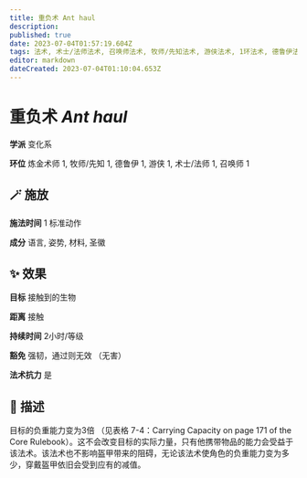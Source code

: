```yaml
---
title: 重负术 Ant haul
description: 
published: true
date: 2023-07-04T01:57:19.604Z
tags: 法术, 术士/法师法术, 召唤师法术, 牧师/先知法术, 游侠法术, 1环法术, 德鲁伊法术, 变化系, 炼金术师法术
editor: markdown
dateCreated: 2023-07-04T01:10:04.653Z
---
```


# **重负术** *Ant haul*

**学派** 变化系 

**环位** 炼金术师 1, 牧师/先知 1, 德鲁伊 1, 游侠 1, 术士/法师 1, 召唤师 1

## 🪄 施放

**施法时间** 1 标准动作

**成分** 语言, 姿势, 材料, 圣徽

## ✨ 效果 

**目标** 接触到的生物 

**距离** 接触  

**持续时间** 2小时/等级 

**豁免** 强韧，通过则无效 （无害）

**法术抗力** 是

## 📖 描述

目标的负重能力变为3倍 （见表格 7-4：Carrying Capacity on page 171 of the Core Rulebook）。这不会改变目标的实际力量，只有他携带物品的能力会受益于该法术。该法术也不影响盔甲带来的阻碍，无论该法术使角色的负重能力变为多少，穿戴盔甲依旧会受到应有的减值。
    